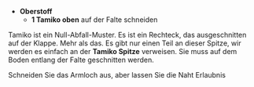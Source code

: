 *   **Oberstoff**
    *   **1 Tamiko oben** auf der Falte schneiden

Tamiko ist ein Null-Abfall-Muster. Es ist ein Rechteck, das ausgeschnitten auf der Klappe. Mehr als das. Es gibt nur einen Teil an dieser Spitze, wir werden es einfach an der **Tamiko Spitze** verweisen. Sie muss auf dem Boden entlang der Falte geschnitten werden.

<Note>

Schneiden Sie das Armloch aus, aber lassen Sie die Naht Erlaubnis

</Note>
